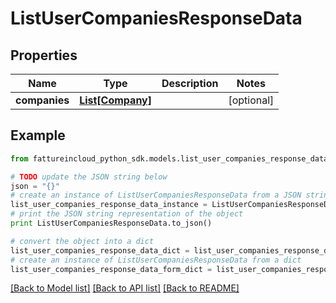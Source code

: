 # ListUserCompaniesResponseData


## Properties
Name | Type | Description | Notes
------------ | ------------- | ------------- | -------------
**companies** | [**List[Company]**](Company.md) |  | [optional] 

## Example

```python
from fattureincloud_python_sdk.models.list_user_companies_response_data import ListUserCompaniesResponseData

# TODO update the JSON string below
json = "{}"
# create an instance of ListUserCompaniesResponseData from a JSON string
list_user_companies_response_data_instance = ListUserCompaniesResponseData.from_json(json)
# print the JSON string representation of the object
print ListUserCompaniesResponseData.to_json()

# convert the object into a dict
list_user_companies_response_data_dict = list_user_companies_response_data_instance.to_dict()
# create an instance of ListUserCompaniesResponseData from a dict
list_user_companies_response_data_form_dict = list_user_companies_response_data.from_dict(list_user_companies_response_data_dict)
```
[[Back to Model list]](../README.md#documentation-for-models) [[Back to API list]](../README.md#documentation-for-api-endpoints) [[Back to README]](../README.md)


